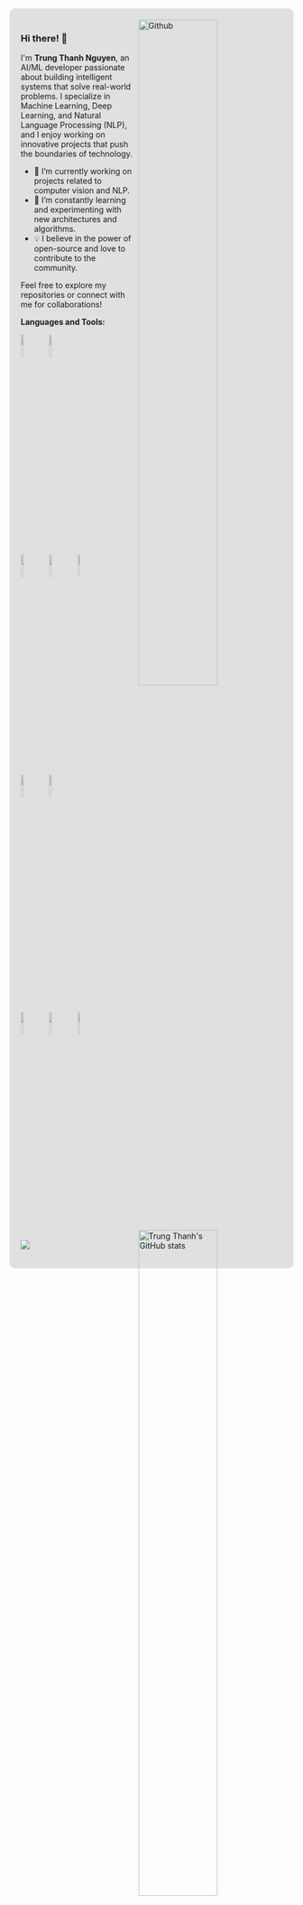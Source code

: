 <div style="background-color: #E0E0E0; padding: 20px; border-radius: 10px;">



<!-- Any image aligned to the right. Beware the width -->
<img width="55%" align="right" alt="Github" src="https://raw.githubusercontent.com/onimur/.github/master/.resources/git-header.svg" />

### Hi there! 👋

I'm **Trung Thanh Nguyen**, an AI/ML developer passionate about building intelligent systems that solve real-world problems. I specialize in Machine Learning, Deep Learning, and Natural Language Processing (NLP), and I enjoy working on innovative projects that push the boundaries of technology. 

- 🔭 I’m currently working on projects related to computer vision and NLP.
- 🌱 I’m constantly learning and experimenting with new architectures and algorithms.
- 💡 I believe in the power of open-source and love to contribute to the community.

Feel free to explore my repositories or connect with me for collaborations!


**Languages and Tools:** 

<p>
  <a href="https://github.com/trungtndev">
      <img width="55%" align="right" alt="Trung Thanh's GitHub stats" src="https://github-readme-stats.vercel.app/api?username=trungtndev&show_icons=true&hide_border=true&bg_color=EDEDED" />
  </a>

  <!-- Your languages and tools. Be careful with the alignment. 
  You can use this sites to get logos: https://www.vectorlogo.zone or https://simpleicons.org/
  -->
  <code><img width="10%" src="[https://www.vectorlogo.zone/logos/java/java-ar21.svg](https://www.vectorlogo.zone/logos/java/java-horizontal.svg)"></code>
  <code><img width="10%" src="https://www.vectorlogo.zone/logos/python/python-official.svg"></code>
  <br />
  <code><img width="10%" src="https://www.vectorlogo.zone/logos/w3_html5/w3_html5-ar21.svg"></code>
  <code><img width="10%" src="https://www.vectorlogo.zone/logos/w3_css/w3_css-ar21.svg"></code>
  <code><img width="10%" src="https://www.vectorlogo.zone/logos/javascript/javascript-ar21.svg"></code>
  <br />
  <code><img width="10%" src="[https://www.vectorlogo.zone/logos/mysql/mysql-ar21.svg](https://www.vectorlogo.zone/logos/mysql/mysql-official.svg)"></code>
  <code><img width="10%" src="https://www.vectorlogo.zone/logos/mongodb/mongodb-ar21.svg"></code>
  
  <br />
  <code><img width="10%" src="https://www.vectorlogo.zone/logos/git-scm/git-scm-ar21.svg"></code>
  <code><img width="10%" src="https://www.vectorlogo.zone/logos/yaml/yaml-ar21.svg"></code>
  <code><img width="10%" src="https://www.vectorlogo.zone/logos/gnu_bash/gnu_bash-ar21.svg"></code>
</p>



[![](https://visitcount.itsvg.in/api?id=trungtndev&icon=6&color=0)](https://visitcount.itsvg.in)

</div>

